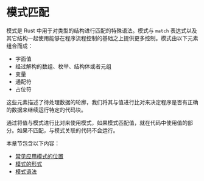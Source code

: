 # 模式匹配

模式是 Rust 中用于对类型的结构进行匹配的特殊语法。模式与 `match` 表达式以及其它结构一起使用能够在程序流程控制的基础之上提供更多控制。模式由以下元素组合而成：

- 字面值
- 经过解构的数组、枚举、结构体或者元组
- 变量
- 通配符
- 占位符

这些元素描述了待处理数据的轮廓，我们将其与值进行比对来决定程序是否有正确的数据来继续运行特定的代码块。

通过将值与模式进行比对来使用模式，如果模式匹配值，就在代码中使用值的部分。如果不匹配，与模式关联的代码不会运行。

本章节包含以下内容：

- [常见应用模式的位置](./places-for-patterns.md)
- [模式的形式](./refutability.md)
- [模式语法](./syntax.md)

